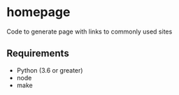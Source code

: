 # homepage
Code to generate page with links to commonly used sites

## Requirements
- Python (3.6 or greater)
- node
- make
